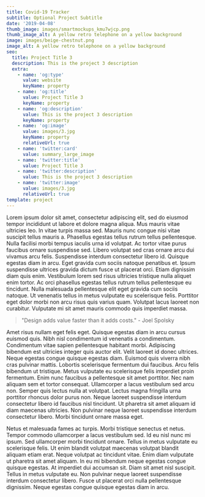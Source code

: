 ```yaml
---
title: Covid-19 Tracker
subtitle: Optional Project Subtitle
date: '2019-04-08'
thumb_image: images/smartmockups_kmu7wjcp.png
thumb_image_alt: A yellow retro telephone on a yellow background
image: images/beige-chestnut.png
image_alt: A yellow retro telephone on a yellow background
seo:
  title: Project Title 3
  description: This is the project 3 description
  extra:
    - name: 'og:type'
      value: website
      keyName: property
    - name: 'og:title'
      value: Project Title 3
      keyName: property
    - name: 'og:description'
      value: This is the project 3 description
      keyName: property
    - name: 'og:image'
      value: images/3.jpg
      keyName: property
      relativeUrl: true
    - name: 'twitter:card'
      value: summary_large_image
    - name: 'twitter:title'
      value: Project Title 3
    - name: 'twitter:description'
      value: This is the project 3 description
    - name: 'twitter:image'
      value: images/3.jpg
      relativeUrl: true
template: project
---
```


Lorem ipsum dolor sit amet, consectetur adipiscing elit, sed do eiusmod tempor incididunt ut labore et dolore magna aliqua. Mus mauris vitae ultricies leo. In vitae turpis massa sed. Mauris nunc congue nisi vitae suscipit tellus mauris a. Phasellus egestas tellus rutrum tellus pellentesque. Nulla facilisi morbi tempus iaculis urna id volutpat. Ac tortor vitae purus faucibus ornare suspendisse sed. Libero volutpat sed cras ornare arcu dui vivamus arcu felis. Suspendisse interdum consectetur libero id. Quisque egestas diam in arcu. Eget gravida cum sociis natoque penatibus et. Ipsum suspendisse ultrices gravida dictum fusce ut placerat orci. Etiam dignissim diam quis enim. Vestibulum lorem sed risus ultricies tristique nulla aliquet enim tortor. Ac orci phasellus egestas tellus rutrum tellus pellentesque eu tincidunt. Nulla malesuada pellentesque elit eget gravida cum sociis natoque. Ut venenatis tellus in metus vulputate eu scelerisque felis. Porttitor eget dolor morbi non arcu risus quis varius quam. Volutpat lacus laoreet non curabitur. Vulputate mi sit amet mauris commodo quis imperdiet massa.

>"Design adds value faster than it adds costs." - Joel Spolsky

Amet risus nullam eget felis eget. Quisque egestas diam in arcu cursus euismod quis. Nibh nisl condimentum id venenatis a condimentum. Condimentum vitae sapien pellentesque habitant morbi. Adipiscing bibendum est ultricies integer quis auctor elit. Velit laoreet id donec ultrices. Neque egestas congue quisque egestas diam. Euismod quis viverra nibh cras pulvinar mattis. Lobortis scelerisque fermentum dui faucibus. Arcu felis bibendum ut tristique. Metus vulputate eu scelerisque felis imperdiet proin fermentum. Enim nunc faucibus a pellentesque sit amet porttitor. Nec nam aliquam sem et tortor consequat. Ullamcorper a lacus vestibulum sed arcu non. Semper quis lectus nulla at volutpat. Lectus magna fringilla urna porttitor rhoncus dolor purus non. Neque laoreet suspendisse interdum consectetur libero id faucibus nisl tincidunt. Ut pharetra sit amet aliquam id diam maecenas ultricies. Non pulvinar neque laoreet suspendisse interdum consectetur libero. Morbi tincidunt ornare massa eget.

Netus et malesuada fames ac turpis. Morbi tristique senectus et netus. Tempor commodo ullamcorper a lacus vestibulum sed. Id eu nisl nunc mi ipsum. Sed ullamcorper morbi tincidunt ornare. Tellus in metus vulputate eu scelerisque felis. Ut enim blandit volutpat maecenas volutpat blandit aliquam etiam erat. Neque volutpat ac tincidunt vitae. Enim diam vulputate ut pharetra sit amet aliquam. In eu mi bibendum neque egestas congue quisque egestas. At imperdiet dui accumsan sit. Diam sit amet nisl suscipit. Tellus in metus vulputate eu. Non pulvinar neque laoreet suspendisse interdum consectetur libero. Fusce ut placerat orci nulla pellentesque dignissim. Neque egestas congue quisque egestas diam in arcu.